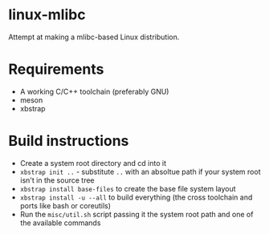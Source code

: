 # linux-mlibc

Attempt at making a mlibc-based Linux distribution.

# Requirements

- A working C/C++ toolchain (preferably GNU)
- meson
- xbstrap

# Build instructions

- Create a system root directory and cd into it
- `xbstrap init ..` - substitute `..` with an absoltue path if your system root isn't in the source tree
- `xbstrap install base-files` to create the base file system layout
- `xbstrap install -u --all` to build everything (the cross toolchain and ports like bash or coreutils)
- Run the `misc/util.sh` script passing it the system root path and one of the available commands
